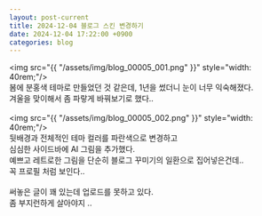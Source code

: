 ```yaml
---
layout: post-current
title: 2024-12-04 블로그 스킨 변경하기
date: 2024-12-04 17:22:00 +0900
categories: blog
---
```

<img src="{{ "/assets/img/blog_00005_001.png" }}" style="width: 40rem;"/><br>
봄에 분홍색 테마로 만들었던 것 같은데, 1년을 썼더니 눈이 너무 익숙해졌다.<br>
겨울을 맞이해서 좀 파랗게 바꿔보기로 했다..<br>
<br>
<img src="{{ "/assets/img/blog_00005_002.png" }}" style="width: 40rem;"/><br>
뒷배경과 전체적인 테마 컬러를 파란색으로 변경하고<br>
심심한 사이드바에 AI 그림을 추가했다.<br>
예쁘고 레트로한 그림을 단순히 블로그 꾸미기의 일환으로 집어넣은건데..<br>
꼭 프로필 처럼 보인다..<br>
<br>
써놓은 글이 꽤 있는데 업로드를 못하고 있다.<br>
좀 부지런하게 살아야지 ..<br>